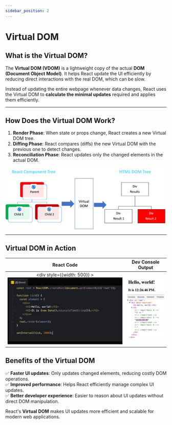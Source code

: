 ```yaml
---
sidebar_position: 2
---
```


# Virtual DOM

## What is the Virtual DOM?

The **Virtual DOM (VDOM)** is a lightweight copy of the actual **DOM (Document Object Model)**. It helps React update the UI efficiently by reducing direct interactions with the real DOM, which can be slow.

Instead of updating the entire webpage whenever data changes, React uses the Virtual DOM to **calculate the minimal updates** required and applies them efficiently.

---

## How Does the Virtual DOM Work?

1. **Render Phase**: When state or props change, React creates a new Virtual DOM tree.
2. **Diffing Phase**: React compares (diffs) the new Virtual DOM with the previous one to detect changes.
3. **Reconciliation Phase**: React updates only the changed elements in the actual DOM.

![Alt text](./img/virtual-dom-flow.png)

---

## Virtual DOM in Action

|                             React Code                              |             Dev Console Output              |
| :-----------------------------------------------------------------: | :-----------------------------------------: |
| <div style={{width: 500}} > ![Alt text](./img/vdom-code.png) </div> | ![Alt text](./img/granular-dom-updates.gif) |

## Benefits of the Virtual DOM

✅ **Faster UI updates**: Only updates changed elements, reducing costly DOM operations.  
✅ **Improved performance**: Helps React efficiently manage complex UI updates.  
✅ **Better developer experience**: Easier to reason about UI updates without direct DOM manipulation.

React's **Virtual DOM** makes UI updates more efficient and scalable for modern web applications.
